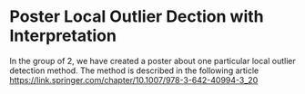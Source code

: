 # Poster Local Outlier Dection with Interpretation

In the group of 2, we have created a poster about one particular local outlier detection method. The method is described in the following article https://link.springer.com/chapter/10.1007/978-3-642-40994-3_20

